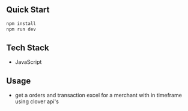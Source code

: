 ## Quick Start
```bash
npm install
npm run dev
```

## Tech Stack
- JavaScript

## Usage
- get a orders and transaction excel for a merchant with in timeframe using clover api's

